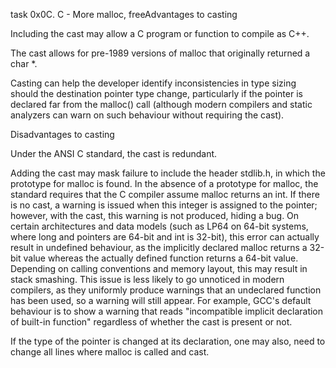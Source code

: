 task  0x0C. C - More malloc, freeAdvantages to casting



Including the cast may allow a C program or function to compile as C++.



The cast allows for pre-1989 versions of malloc that originally returned a char *.



Casting can help the developer identify inconsistencies in type sizing should the destination pointer type change, particularly if the pointer is declared far from the malloc() call (although modern compilers and static analyzers can warn on such behaviour without requiring the cast).



Disadvantages to casting



Under the ANSI C standard, the cast is redundant.



Adding the cast may mask failure to include the header stdlib.h, in which the prototype for malloc is found. In the absence of a prototype for malloc, the standard requires that the C compiler assume malloc returns an int. If there is no cast, a warning is issued when this integer is assigned to the pointer; however, with the cast, this warning is not produced, hiding a bug. On certain architectures and data models (such as LP64 on 64-bit systems, where long and pointers are 64-bit and int is 32-bit), this error can actually result in undefined behaviour, as the implicitly declared malloc returns a 32-bit value whereas the actually defined function returns a 64-bit value. Depending on calling conventions and memory layout, this may result in stack smashing. This issue is less likely to go unnoticed in modern compilers, as they uniformly produce warnings that an undeclared function has been used, so a warning will still appear. For example, GCC's default behaviour is to show a warning that reads "incompatible implicit declaration of built-in function" regardless of whether the cast is present or not.



If the type of the pointer is changed at its declaration, one may also, need to change all lines where malloc is called and cast.
